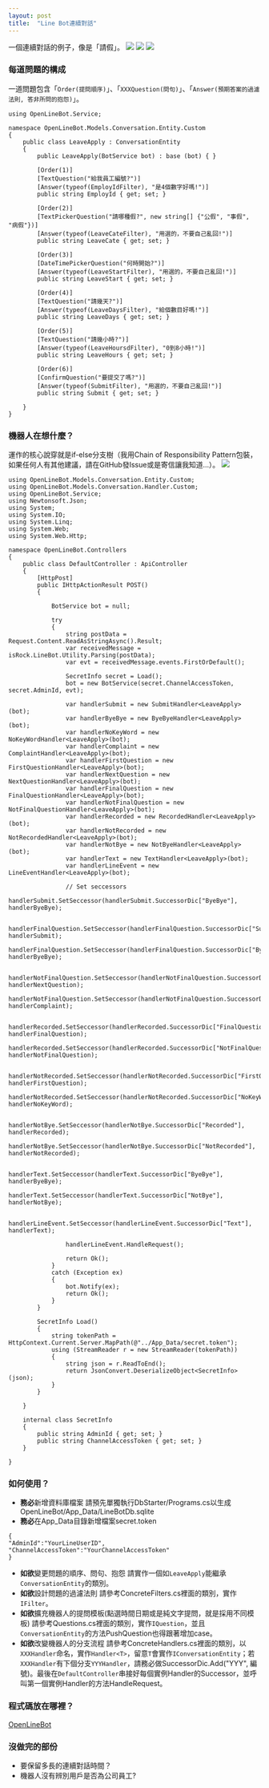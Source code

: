 ```yaml
---
layout: post
title:  "Line Bot連續對話"
---
```

一個連續對話的例子，像是「請假」。
![](../../../assets/misc/line1.png)
![](../../../assets/misc/line2.png)
![](../../../assets/misc/line3.png)

### 每道問題的構成
一道問題包含「``Order(提問順序)``」、「``XXXQuestion(問句)``」、「``Answer(預期答案的過濾法則, 答非所問的抱怨)``」。
```clike=
using OpenLineBot.Service;

namespace OpenLineBot.Models.Conversation.Entity.Custom
{
    public class LeaveApply : ConversationEntity
    {
        public LeaveApply(BotService bot) : base (bot) { }

        [Order(1)]
        [TextQuestion("給我員工編號?")]
        [Answer(typeof(EmployIdFilter), "是4個數字好嗎!")]
        public string EmployId { get; set; }

        [Order(2)]
        [TextPickerQuestion("請哪種假?", new string[] {"公假", "事假", "病假"})]
        [Answer(typeof(LeaveCateFilter), "用選的，不要自己亂回!")]
        public string LeaveCate { get; set; }

        [Order(3)]
        [DateTimePickerQuestion("何時開始?")]
        [Answer(typeof(LeaveStartFilter), "用選的，不要自己亂回!")]
        public string LeaveStart { get; set; }

        [Order(4)]
        [TextQuestion("請幾天?")]
        [Answer(typeof(LeaveDaysFilter), "給個數目好嗎!")]
        public string LeaveDays { get; set; }

        [Order(5)]
        [TextQuestion("請幾小時?")]
        [Answer(typeof(LeaveHoursdFilter), "0到8小時!")]
        public string LeaveHours { get; set; }
        
        [Order(6)]
        [ConfirmQuestion("要提交了嗎?")]
        [Answer(typeof(SubmitFilter), "用選的，不要自己亂回!")]
        public string Submit { get; set; }
        
    }
}
```

### 機器人在想什麼？
運作的核心說穿就是if-else分支樹（我用Chain of Responsibility Pattern包裝，如果任何人有其他建議，請在GitHub發Issue或是寄信讓我知道...）。
![](../../../assets/misc/line4.png)
```clike=
using OpenLineBot.Models.Conversation.Entity.Custom;
using OpenLineBot.Models.Conversation.Handler.Custom;
using OpenLineBot.Service;
using Newtonsoft.Json;
using System;
using System.IO;
using System.Linq;
using System.Web;
using System.Web.Http;

namespace OpenLineBot.Controllers
{
    public class DefaultController : ApiController
    {
        [HttpPost]
        public IHttpActionResult POST()
        {

            BotService bot = null;

            try
            {
                string postData = Request.Content.ReadAsStringAsync().Result;
                var receivedMessage = isRock.LineBot.Utility.Parsing(postData);
                var evt = receivedMessage.events.FirstOrDefault();

                SecretInfo secret = Load();
                bot = new BotService(secret.ChannelAccessToken, secret.AdminId, evt);

                var handlerSubmit = new SubmitHandler<LeaveApply>(bot);
                var handlerByeBye = new ByeByeHandler<LeaveApply>(bot);
                var handlerNoKeyWord = new NoKeyWordHandler<LeaveApply>(bot);
                var handlerComplaint = new ComplaintHandler<LeaveApply>(bot);
                var handlerFirstQuestion = new FirstQuestionHandler<LeaveApply>(bot);
                var handlerNextQuestion = new NextQuestionHandler<LeaveApply>(bot);
                var handlerFinalQuestion = new FinalQuestionHandler<LeaveApply>(bot);
                var handlerNotFinalQuestion = new NotFinalQuestionHandler<LeaveApply>(bot);
                var handlerRecorded = new RecordedHandler<LeaveApply>(bot);
                var handlerNotRecorded = new NotRecordedHandler<LeaveApply>(bot);
                var handlerNotBye = new NotByeHandler<LeaveApply>(bot);
                var handlerText = new TextHandler<LeaveApply>(bot);
                var handlerLineEvent = new LineEventHandler<LeaveApply>(bot);

                // Set seccessors
                handlerSubmit.SetSeccessor(handlerSubmit.SuccessorDic["ByeBye"], handlerByeBye);

                handlerFinalQuestion.SetSeccessor(handlerFinalQuestion.SuccessorDic["Submit"], handlerSubmit);
                handlerFinalQuestion.SetSeccessor(handlerFinalQuestion.SuccessorDic["ByeBye"], handlerByeBye);

                handlerNotFinalQuestion.SetSeccessor(handlerNotFinalQuestion.SuccessorDic["NextQuestion"], handlerNextQuestion);
                handlerNotFinalQuestion.SetSeccessor(handlerNotFinalQuestion.SuccessorDic["Complaint"], handlerComplaint);

                handlerRecorded.SetSeccessor(handlerRecorded.SuccessorDic["FinalQuestion"], handlerFinalQuestion);
                handlerRecorded.SetSeccessor(handlerRecorded.SuccessorDic["NotFinalQuestion"], handlerNotFinalQuestion);

                handlerNotRecorded.SetSeccessor(handlerNotRecorded.SuccessorDic["FirstQuestion"], handlerFirstQuestion);
                handlerNotRecorded.SetSeccessor(handlerNotRecorded.SuccessorDic["NoKeyWord"], handlerNoKeyWord);

                handlerNotBye.SetSeccessor(handlerNotBye.SuccessorDic["Recorded"], handlerRecorded);
                handlerNotBye.SetSeccessor(handlerNotBye.SuccessorDic["NotRecorded"], handlerNotRecorded);

                handlerText.SetSeccessor(handlerText.SuccessorDic["ByeBye"], handlerByeBye);
                handlerText.SetSeccessor(handlerText.SuccessorDic["NotBye"], handlerNotBye);

                handlerLineEvent.SetSeccessor(handlerLineEvent.SuccessorDic["Text"], handlerText);

                handlerLineEvent.HandleRequest();

                return Ok();
            }
            catch (Exception ex)
            {
                bot.Notify(ex);
                return Ok();
            }
        }

        SecretInfo Load()
        {
            string tokenPath = HttpContext.Current.Server.MapPath(@"../App_Data/secret.token");
            using (StreamReader r = new StreamReader(tokenPath))
            {
                string json = r.ReadToEnd();
                return JsonConvert.DeserializeObject<SecretInfo>(json);
            }
        }

    }

    internal class SecretInfo
    {
        public string AdminId { get; set; }
        public string ChannelAccessToken { get; set; }
    }

}
```

### 如何使用？
* **務必**新增資料庫檔案
請預先單獨執行DbStarter/Programs.cs以生成OpenLineBot/App_Data/LineBotDb.sqlite
* **務必**在App_Data目錄新增檔案secret.token
```
{
"AdminId":"YourLineUserID",
"ChannelAccessToken":"YourChannelAccessToken"
}
```

* **如欲**變更問題的順序、問句、抱怨
請實作一個如``LeaveApply``能繼承``ConversationEntity``的類別。
* **如欲**設計問題的過濾法則
請參考ConcreteFilters.cs裡面的類別，實作``IFilter``。
* **如欲**擴充機器人的提問模板(點選時間日期或是純文字提問，就是採用不同模板)
請參考Questions.cs裡面的類別，實作``IQuestion``，並且``ConversationEntity``的方法PushQuestion也得跟著增加case。
* **如欲**改變機器人的分支流程
請參考ConcreteHandlers.cs裡面的類別，以``XXXHandler``命名，實作``Handler<T>``，留意``T``會實作``IConversationEntity``；若``XXXHandler``有下個分支``YYYHandler``，請務必做SuccessorDic.Add("YYY", 編號)。最後在``DefaultController``串接好每個實例Handler的Successor，並呼叫第一個實例Handler的方法HandleRequest。

### 程式碼放在哪裡？
[OpenLineBot](https://github.com/codegleaner/OpenLineBot)

### 沒做完的部份
* 要保留多長的連續對話時間？
* 機器人沒有辨別用戶是否為公司員工?
